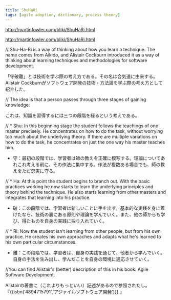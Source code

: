 ```yaml
---
title: ShuHaRi
tags: [agile adoption, dictionary, process theory]
---
```


http://martinfowler.com/bliki/ShuHaRi.html

http://martinfowler.com/bliki/ShuHaRi.html

// Shu-Ha-Ri is a way of thinking about how you learn a technique. The name comes from Aikido, and Alistair Cockburn  introduced it as a way of thinking about learning techniques and methodologies for software development.

「守破離」とは技術を学ぶ際の考え方である。その名は合気道に由来する。
Alistair Cockburnがソフトウェア開発の技術・方法論を学ぶ際の考え方として紹介した。

// The idea is that a person passes through three stages of gaining knowledge:

これは、知識を習得するには三つの段階を経るという考えである。

//    * Shu: In this beginning stage the student follows the teachings of one master precisely. He concentrates on how to do the task, without worrying too much about the underlying theory. If there are multiple variations on how to do the task, he concentrates on just the one way his master teaches him.

* 守：最初の段階では、学習者は師の教えを正確に模写する。理論についてあれこれ考える前に、その作法に集中する。作法が複数ある場合でも、師の教えをただ忠実に守る。

//    * Ha: At this point the student begins to branch out. With the basic practices working he now starts to learn the underlying principles and theory behind the technique. He also starts learning from other masters and integrates that learning into his practice.

* 破：この段階では、学習者は新しいことに手を出す。基本的な実践を身に着けたなら、技術の裏にある原則や理論を学んでいく。また、他の師からも学び、得たものを自身の実践に採り入れていく。

//    * Ri: Now the student isn't learning from other people, but from his own practice. He creates his own approaches and adapts what he's learned to his own particular circumstances.

* 離：この段階では、学習者は、自身の実践を通じて、他者から学んでいく。自身の手法を生み出し、学んだことを自身の環境に適応させていく。

//You can find Alistair's (better) description of this in his book: Agile Software Development.

Alistairの著書に（これよりもっといい）記述があるので参照されたし。『{{isbn('4894715791','アジャイルソフトウェア開発')}}
』
